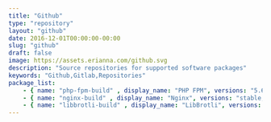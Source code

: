 ```yaml
---
title: "Github"
type: "repository"
layout: "github"
date: 2016-12-01T00:00:00-00:00
slug: "github"
draft: false
image: https://assets.erianna.com/github.svg
description: "Source repositories for supported software packages"
keywords: "Github,Gitlab,Repositories"
package_list:
    - { name: "php-fpm-build" , display_name: "PHP FPM", versions: "5.6, 7.0, 7.1, 7.2, 7.3, 8.0, 8.1" }
    - { name: "nginx-build" , display_name: "Nginx", versions: "stable, mainline" }
    - { name: "libbrotli-build" , display_name: "LibBrotli", versions: "1.0" }
---
```


